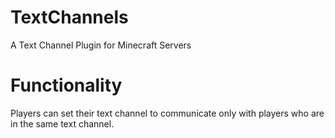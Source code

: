 # TextChannels
A Text Channel Plugin for Minecraft Servers

# Functionality 
Players can set their text channel to communicate only with players who are in the same text channel.
